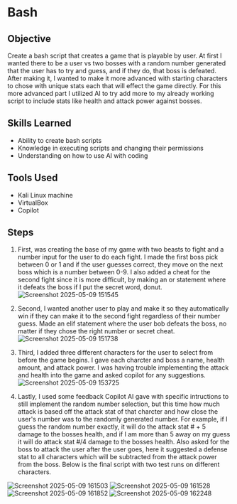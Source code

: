 # Bash

## Objective
Create a bash script that creates a game that is playable by user. At first I wanted there to be a user vs two bosses with a random number generated that the user has to try and guess, and if they do, that boss is defeated. After making it, I wanted to make it more advanced with starting characters to chose with unique stats each that will effect the game directly. For this more advanced part I utilized AI to try add more to my already working script to include stats like health and attack power against bosses.

## Skills Learned
- Ability to create bash scripts
- Knowledge in executing scripts and changing their permissions
- Understanding on how to use AI with coding

## Tools Used
- Kali Linux machine
- VirtualBox
- Copilot

## Steps
1. First, was creating the base of my game with two beasts to fight and a number input for the user to do each fight. I made the first boss pick between 0 or 1 and if the user guesses correct, they move on the next boss which is a number between 0-9. I also added a cheat for the second fight since it is more difficult, by making an or statement where it defeats the boss if I put the secret word, donut.
![Screenshot 2025-05-09 151545](https://github.com/user-attachments/assets/f757a964-af20-474d-8007-154994559b48)

2. Second, I wanted another user to play and make it so they automatically win if they can make it to the second fight regardless of their number guess. Made an elif statement where the user bob defeats the boss, no matter if they chose the right number or secret cheat.
![Screenshot 2025-05-09 151738](https://github.com/user-attachments/assets/168427c6-4018-491f-9029-e097ccba8ddc)

3. Third, I added three different characters for the user to select from before the game begins. I gave each charcter and boss a name, health amount, and attack power. I was having trouble implementing the attack and health into the game and asked copilot for any suggestions.
![Screenshot 2025-05-09 153725](https://github.com/user-attachments/assets/c1e431b5-139f-461e-bd33-cad092c00332)

4. Lastly, I used some feedback Copilot AI gave with specific intructions to still implement the random number selection, but this time how much attack is based off the attack stat of that charcter and how close the user's number was to the randomly generated number. For example, if I guess the random number exactly, it will do the attack stat # + 5 damage to the bosses health, and if I am more than 5 away on my guess it will do attack stat #/4 damage to the bosses health. Also asked for the boss to attack the user after the user goes, here it suggested a defense stat to all characters which will be subtracted from the attack power from the boss. Below is the final script with two test runs on different characters.

![Screenshot 2025-05-09 161503](https://github.com/user-attachments/assets/9f6e6813-81de-4246-99f5-2deafa9492ad)
![Screenshot 2025-05-09 161528](https://github.com/user-attachments/assets/3cac844d-111e-4ee4-a488-3c27c83da7c3)
![Screenshot 2025-05-09 161852](https://github.com/user-attachments/assets/ad9f3822-4596-49fe-873d-63eddb8f1a2d)
![Screenshot 2025-05-09 162248](https://github.com/user-attachments/assets/574cb309-3f0c-4498-b27a-af41de7218cd)
